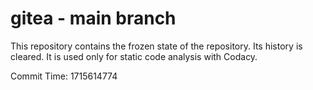 # gitea - main branch

This repository contains the frozen state of the repository.
Its history is cleared. It is used only for static code
analysis with Codacy.

Commit Time: 1715614774